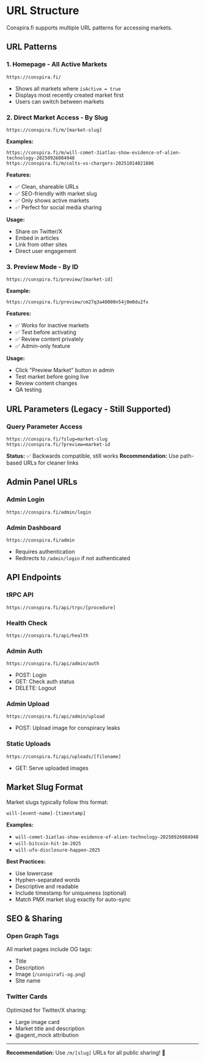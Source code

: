 # URL Structure

Conspira.fi supports multiple URL patterns for accessing markets.

## URL Patterns

### 1. Homepage - All Active Markets

```
https://conspira.fi/
```

- Shows all markets where `isActive = true`
- Displays most recently created market first
- Users can switch between markets

### 2. Direct Market Access - By Slug

```
https://conspira.fi/m/[market-slug]
```

**Examples:**

```
https://conspira.fi/m/will-comet-3iatlas-show-evidence-of-alien-technology-20250926084948
https://conspira.fi/m/colts-vs-chargers-20251014021806
```

**Features:**

- ✅ Clean, shareable URLs
- ✅ SEO-friendly with market slug
- ✅ Only shows active markets
- ✅ Perfect for social media sharing

**Usage:**

- Share on Twitter/X
- Embed in articles
- Link from other sites
- Direct user engagement

### 3. Preview Mode - By ID

```
https://conspira.fi/preview/[market-id]
```

**Example:**

```
https://conspira.fi/preview/cm27q3a40000n54j0m0du2fx
```

**Features:**

- ✅ Works for inactive markets
- ✅ Test before activating
- ✅ Review content privately
- ✅ Admin-only feature

**Usage:**

- Click "Preview Market" button in admin
- Test market before going live
- Review content changes
- QA testing

## URL Parameters (Legacy - Still Supported)

### Query Parameter Access

```
https://conspira.fi/?slug=market-slug
https://conspira.fi/?preview=market-id
```

**Status:** ✅ Backwards compatible, still works
**Recommendation:** Use path-based URLs for cleaner links

## Admin Panel URLs

### Admin Login

```
https://conspira.fi/admin/login
```

### Admin Dashboard

```
https://conspira.fi/admin
```

- Requires authentication
- Redirects to `/admin/login` if not authenticated

## API Endpoints

### tRPC API

```
https://conspira.fi/api/trpc/[procedure]
```

### Health Check

```
https://conspira.fi/api/health
```

### Admin Auth

```
https://conspira.fi/api/admin/auth
```

- POST: Login
- GET: Check auth status
- DELETE: Logout

### Admin Upload

```
https://conspira.fi/api/admin/upload
```

- POST: Upload image for conspiracy leaks

### Static Uploads

```
https://conspira.fi/api/uploads/[filename]
```

- GET: Serve uploaded images

## Market Slug Format

Market slugs typically follow this format:

```
will-[event-name]-[timestamp]
```

**Examples:**

- `will-comet-3iatlas-show-evidence-of-alien-technology-20250926084948`
- `will-bitcoin-hit-1m-2025`
- `will-ufo-disclosure-happen-2025`

**Best Practices:**

- Use lowercase
- Hyphen-separated words
- Descriptive and readable
- Include timestamp for uniqueness (optional)
- Match PMX market slug exactly for auto-sync

## SEO & Sharing

### Open Graph Tags

All market pages include OG tags:

- Title
- Description
- Image (`/conspirafi-og.png`)
- Site name

### Twitter Cards

Optimized for Twitter/X sharing:

- Large image card
- Market title and description
- @agent_mock attribution

---

**Recommendation:** Use `/m/[slug]` URLs for all public sharing! 🚀
